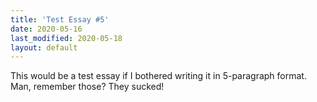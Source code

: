 ```yaml
---
title: 'Test Essay #5'
date: 2020-05-16
last_modified: 2020-05-18
layout: default
---
```

This would be a test essay if I bothered writing it in 5-paragraph format. Man, remember those? They sucked!
